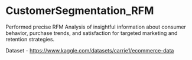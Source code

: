 # CustomerSegmentation_RFM
Performed precise RFM Analysis of insightful information about consumer behavior, purchase trends, and satisfaction for targeted marketing and retention strategies.

Dataset - https://www.kaggle.com/datasets/carrie1/ecommerce-data


